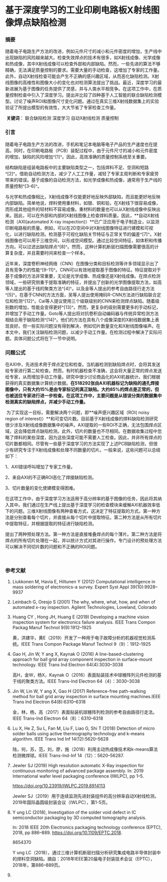 # 基于深度学习的工业印刷电路板X射线图像焊点缺陷检测



### 摘要

​		随着电子电路生产方法的改进，例如元件尺寸的减小和元件密度的增加，生产线中出现缺陷的风险越来越大。检查失效焊点的技术有很多，如X射线成像、光学成像和热成像，其中X射线成像可以检查外部和内部缺陷。然而，一些先进的算法不够精确，无法满足质量控制的要求。需要大量的手动检查，这增加了专家的工作量。此外，自动X射线检查可能会产生不正确的感兴趣区域，从而恶化缺陷检测。X射线图像的高维性和图像大小的变化也对检测算法提出了挑战。最近，深度学习的最新进展为基于图像的任务提供了灵感，并与人类水平相竞争。在这项工作中，在质量控制检查中引入了深度学习。提出并比较了四种基于人工智能的联合缺陷检测模型。讨论了噪声ROI和图像尺寸变化问题。通过在真实三维X射线数据集上的实验验证了所提出模型的有效性，大大节省了专家检查工作量。

​					**关键词**：  联合缺陷检测      深度学习      自动X射线检测        质量控制



### 引言

​			随着电子电路生产方法的改进，手机和笔记本电脑等电子产品的生产速度也在提高。同时，在印刷电路板（PCB）装配过程中，由于元件尺寸的减小和元件密度的增加，缺陷的风险增加^[1]^。因此，高效准确的质量控制系统至关重要。

​		结构缺陷是组装电路板中的主要缺陷类型之一，包括焊料不足、空洞和短路^[2]^。借助自动检测方法，减少了人工工作量，减轻了专家主观判断和专家疲劳带来的错误。基于成像的自动检测方法，如光学成像和热成像，通常用于生产线的质量控制^[3–6]^。

​		与光学和热成像相比，X射线成像不仅能更好地反映外部缺陷，而且能更好地反映内部缺陷。简单地说，焊料使用重材料，如银、铜和铅，在X射线下很容易成像，而形成其他组件的轻材料不容易成像。重材料的数量也可以从X射线成像中反映出来。因此，可以在外部和内部的X射线图像上检查焊料质量。因此，**自动X射线检测（AXI(automated X-ray inspection)）**已广泛应用于电子制造业，以监测印刷电路板的质量。例如，可以在2D空间中对X射线图像特征进行建模和可视化，以进行缺陷检测。检测基于可视化缺陷关节特征与正常关节的偏差^[7]^。X射线图像也可以用于三维空间，以形成空间模型。通过比较空间特征，如体积和传播方向，可以过滤出缺陷焊点^[8]^。然而，这种计算机断层扫描图像需要很高的计算复杂度，并且需要时间来检查一个样本。

​		近年来，深度卷积神经网络（CNN）在图像分类和目标检测等许多领域显示出了具有竞争力的性能^[9-11]^。CNN可以有效地提取基于图像的特征。特征提取对于基于成像的方法非常重要，无论是光学成像、热成像还是X射线成像。在焊点检测领域，一些研究侧重于提取准确的特征，并提出了创新的光学图像提取方法，如高等人提出的基于线的聚类方法^[4]^。以及金等人提出的参考自由路径行走方法^[5]^。在基于CNN的方法方面，吴等人提出使用掩码R-CNN方法进行缺陷联合定位和检测^[12]^。Cai等人提议使用三个级联级别的CNN来检测焊点缺陷。随着级别数的增加，性能会变得更好^[13]^。然而，更复杂的级别需要更多的手动标记，并增加了手动工作量。Goto等人提出将对抗卷积自动编码器与传统异常检测方法相结合用于缺陷检测^[14]^。他们的方法在具有八个成像深度的X射线数据集上表现良好。但一些实际问题没有得到解决，例如切片数量变化和X射线图像噪声。在本文中，我们关注缺陷检测问题，以减少手动工作量。在检测过程中解决了实际问题。具体问题公式将在下一节中说明。



### 问题公式

​		在AXI中，先进技术用于焊点定位和检查。当机器检测到缺陷焊点时，会将其发送给专家进行第二轮检查。然而，有时机器检查不准确，这会将大量正常的焊点发送给专家，从而增加手动工作量。研究中很少讨论商品化的AXI机器统计。我们根据获得的真实数据集计算统计数据。**在518292张由AXI机器标记为缺陷的通孔焊接图像中，只有大约15%是由专家标记的真正缺陷。大约85%的焊点是正常的，但也被送往专家进行进一步检查。在这项工作中，主要问题是从错误分类的数据集中检测真实的缺陷焊点，并减少手动工作量。**

​		为了实现这一目标，需要解决两个问题，即**噪声感兴趣区域（ROI( noisy region of interest)）**和可变切片数。目前基于X射线成像的焊料缺陷检测研究很少涉及X射线成像数据集中的噪声。AXI提取的一些ROI不正确，无法包围焊点区域，这会降低焊点缺陷检测。此外，切片的数量也不尽相同。在数据收集过程中忽略了焊料的某些深度，因为这些深度可能不需要人工检查。因此，并非所有焊点的切片数都相同。尽管有一些基于深度学习的方法实现了上述PCB缺陷检测，但很少有研究专注于X射线成像和处理不同数量的切片。一般来说，这些问题可以总结如下：

1、AXI错误呼叫增加了专家工作量。

2、来自AXI的不正确ROI恶化了焊接缺陷检测。

3、切片数量的变化使建模变得困难。

​		在这项工作中，由于深度学习方法适用于高分辨率的基于图像的任务，因此将其纳入其中。我们通过在生产线上提出基于深度学习的检查模块来缓解AXI机器效率低下的问题。三维X射线图像有两种查看方式，这决定了特征提取的方式。第一种方法是分别查看每个切片，并直接从每个切片中提取特征。第二种方法是从所有切片中提取特征，并根据提取的特征进行缺陷检测。

​		提出了两种预处理方法。第一种方法是直接堆叠焊点的每个薄片。第二种方法是将焊点的所有切片处理在一起，并以统计方式对其进行操作。专门设计的预处理方法可以解决不同切片数的问题和不正确的ROI问题。

​		















### 参考文献

1. Liukkonen M, Havia E, Hiltunen Y (2012) Computational intelligence in mass soldering of electronics-a survey. Expert Syst Appl 39(10):9928–9937

2.  Leinbach G, Oresjo S (2001) The why, where, what, how, and when of automated x-ray inspection. Agilent Technologies, Loveland, Colorado

3. Huang CY , Hong JH, Huang E (2019) Developing a machine vision inspection system for electronics failure analysis. IEEE Trans Compon Packag Manuf Technol 9(9):1912–1925       

   黄，洪建华，黄E（2019）开发了一种用于电子故障分析的机器视觉检测系统。IEEE Trans Compon Package Manuf Technol 9（9）：1912–1925

4. Gao H, Jin W, Y ang X, Kaynak O (2016) A line-based-clustering approach for ball grid array component inspection in surface-mount technology. IEEE Trans Ind Electron 64(4):3030–3038

   高H，金W，杨X，Kaynak O（2016）表面贴装技术中球栅阵列元件检测的基于线的聚类方法。IEEE Trans-Ind Electron 64（4）：3030–3038

5. Jin W, Lin W, Y ang X, Gao H (2017) Reference-free path-walking method for ball grid array inspection in surface mounting machines.IEEE Trans Ind Electron 64(8):6310–6318

   金，林，杨，高（2017）表面贴装机球栅阵列检测的参考自由路径行走法。IEEE Trans-Ind Electron 64（8）：6310–6318

6. Lu X, He Z, Su L, Fan M, Liu F, Liao G, Shi T (2018) Detection of micro solder balls using active thermography technology and k-means algorithm. IEEE Trans Ind Inf 14(12):5620–5628

   陆，何，苏，范，刘，廖，施（2018）利用主动热成像技术和k-means算法检测微焊球。IEEE Trans-Ind-Inf 14（12）：5620–56287.

7. Jewler SJ (2019) High resolution automatic X-Ray inspection for continuous monitoring of advanced package assembly. In: 2019 International wafer level packaging conference (IWLPC), pp 1–5.

   https://doi.org/10.23919/IWLPC.2019.8914113

   Jewler SJ（2019）用于连续监测先进封装组件的高分辨率自动X射线检测。2019年国际晶圆级封装会议（IWLPC），第1-5页。

8. Y ung LC (2018), Investigation of the solder void defect in IC semiconductor packaging by 3D computed tomography analysis.

   In: 2018 IEEE 20th Electronics packaging technology conference (EPTC), 2018, pp 886–889. https://doi.org/10.1109/EPTC.2018.

   8654370

   Y ung LC（2018），通过三维计算机断层扫描分析研究集成电路半导体封装中的焊料空洞缺陷。摘自：2018年IEEE第20届电子封装技术会议（EPTC），2018年，第886–889页。

9. 

